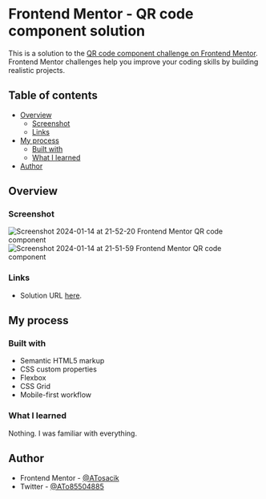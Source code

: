 # Frontend Mentor - QR code component solution

This is a solution to the [QR code component challenge on Frontend Mentor](https://www.frontendmentor.io/challenges/qr-code-component-iux_sIO_H). Frontend Mentor challenges help you improve your coding skills by building realistic projects.

## Table of contents

- [Overview](#overview)
  - [Screenshot](#screenshot)
  - [Links](#links)
- [My process](#my-process)
  - [Built with](#built-with)
  - [What I learned](#what-i-learned)
- [Author](#author)

## Overview

### Screenshot

![Screenshot 2024-01-14 at 21-52-20 Frontend Mentor QR code component](https://github.com/ATosacik/Qr-code-component-main-frontend-mentor/assets/111382391/860fee64-74c1-42ae-bd2c-250817a742c3)
![Screenshot 2024-01-14 at 21-51-59 Frontend Mentor QR code component](https://github.com/ATosacik/Qr-code-component-main-frontend-mentor/assets/111382391/218162a0-2548-4d68-888c-6060190e1b7f)

### Links

- Solution URL [here](https://atosacik.github.io/Qr-code-component-main-frontend-mentor/).

## My process

### Built with

- Semantic HTML5 markup
- CSS custom properties
- Flexbox
- CSS Grid
- Mobile-first workflow

### What I learned

Nothing. I was familiar with everything.

## Author

- Frontend Mentor - [@ATosacik](https://www.frontendmentor.io/profile/ATosacik)
- Twitter - [@ATo85504885](https://twitter.com/ATo85504885)
